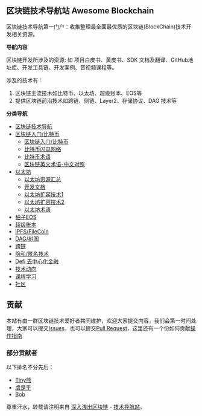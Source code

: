 ## 区块链技术导航站  Awesome Blockchain

区块链技术导航第一门户：收集整理最全面最优质的区块链(BlockChain)技术开发相关资源。


**导航内容**

区块链开发所涉及的资源: 如 项目白皮书、黄皮书、SDK 文档及翻译、GitHub地址库、开发工具链、开发案例、音视频课程等。

涉及的技术有：

1. 区块链主流技术如比特币、以太坊、超级账本、EOS等
2. 提供区块链前沿技术如跨链、侧链、Layer2、存储协议、DAG 技术等

**分类导航**

* [区块链技术导航](README.md)
* [区块链入门/比特币](bitcoin/readme.md)
    * [区块链入门/比特币](bitcoin/readme.md)
    * [比特币闪电网络](bitcoin/lightning.md)   
    * [比特币术语](bitcoin/GLOSSARY.md)
    * [区块链英文术语-中文对照](bitcoin/en-zh.md)
* [以太坊](ethereum/readme.md)
    * [以太坊资源汇总](ethereum/readme.md)   
    * [开发文档](ethereum/dev.md)
    * [以太坊扩容技术1](ethereum/layer-2.md)
    * [以太坊扩容技术2](ethereum/layer-2-more.md)
    * [以太坊术语](ethereum/GLOSSARY.md)
* [柚子EOS](eos/readme.md)
* [超级账本](hyperledger/readme.md)
* [IPFS/FileCoin](ipfs/readme.md)
* [DAG/树图](dag/readme.md)
* [跨链](cross-chain/readme.md)
* [隐私/匿名技术](anonymous/readme.md)
* [Defi 去中心化金融](defi/readme.md)
* [技术动向](future/readme.md)
* [课程学习](course/courses.md)
* [社区](community/readme.md)



## 贡献

本站有由一群区块链技术爱好者共同维护，欢迎大家提交内容，我们会第一时间处理，大家可以提交[Issues](https://github.com/lbc-team/wiki.blockchain/issues)，也可以提交[Pull Request](https://github.com/lbc-team/wiki.blockchain)，这里还有一个份如何贡献[操作指南](https://github.com/sindresorhus/awesome/blob/master/contributing.md)


### 部分贡献者

以下排名不分先后：
* [Tiny熊](https://github.com/xilibi2003)
* [虞是乎](https://github.com/ysqi)
* [Bob](https://github.com/bobjiang) 


尊重汗水，转载请注明来自 [深入浅出区块链](https://learnblockchain.cn) - [技术导航站](https://wiki.learnblockchain.cn/)。





